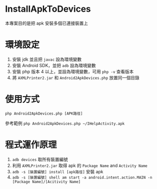 InstallApkToDevices
===================

本專案目的是把 apk 安裝多個已連接裝置上


環境設定
=========
1. 安裝 jdk 並且把 `javac` 設為環境變數
2. 安裝 Android SDK，並把 `adb` 設為環境變數
3. 安裝 php 版本 4 以上，並設為環境變數，可用 `php -v` 查看版本
4. 將 `AXMLPrinter2.jar` 和 `Android2ApkDevices.php` 放置同一個目錄

使用方式
========
`php Android2ApkDevices.php [APK路徑]`

參考範例
`php Android2ApkDevices.php ~/IHelpActivity.apk`



程式運作原理
============
1. `adb devices` 取所有裝置編號
2. 利用 `AXMLPrinter2.jar` 取得 apk 的 `Package Name` and `Activity Name`
3. `adb -s [裝置編號] install [apk路徑]` 安裝 apk
4. `adb -s [裝置編號] shell am start -a android.intent.action.MAIN -n [Package Name]/[Acitivity Name]`





